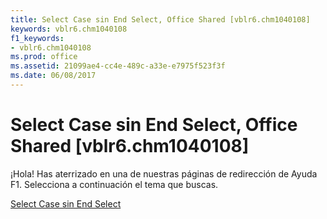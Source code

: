 ```yaml
---
title: Select Case sin End Select, Office Shared [vblr6.chm1040108]
keywords: vblr6.chm1040108
f1_keywords:
- vblr6.chm1040108
ms.prod: office
ms.assetid: 21099ae4-cc4e-489c-a33e-e7975f523f3f
ms.date: 06/08/2017
---
```





# Select Case sin End Select, Office Shared [vblr6.chm1040108]

¡Hola! Has aterrizado en una de nuestras páginas de redirección de Ayuda F1. Selecciona a continuación el tema que buscas.


 [Select Case sin End Select](http://msdn.microsoft.com/library/select-case-without-end-select%28Office.15%29.aspx)


